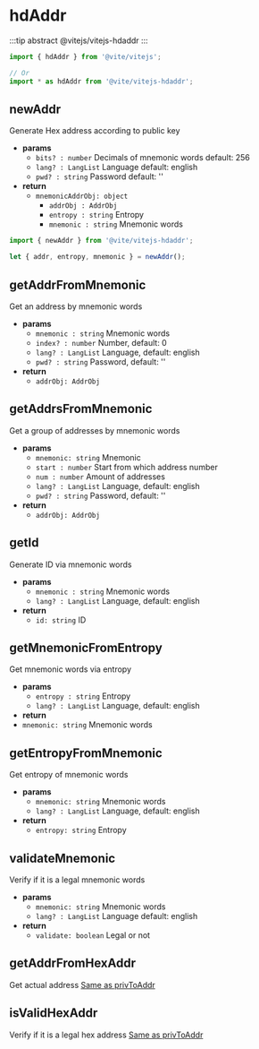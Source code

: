 # hdAddr

:::tip abstract
@vitejs/vitejs-hdaddr
:::

```javascript import
import { hdAddr } from '@vite/vitejs';

// Or
import * as hdAddr from '@vite/vitejs-hdaddr';
```

## newAddr
Generate Hex address according to public key

- **params**
  - `bits? : number` Decimals of mnemonic words default: 256
  - `lang? : LangList` Language default: english
  - `pwd? : string` Password default: ''
- **return**
    - `mnemonicAddrObj: object`
        - `addrObj : AddrObj`
        - `entropy : string` Entropy
        - `mnemonic : string` Mnemonic words

```javascript ::Demo
import { newAddr } from '@vite/vitejs-hdaddr';

let { addr, entropy, mnemonic } = newAddr();
```

## getAddrFromMnemonic
Get an address by mnemonic words

- **params**
  - `mnemonic : string` Mnemonic words
  - `index? : number` Number, default: 0
  - `lang? : LangList` Language, default: english
  - `pwd? : string` Password, default: ''
- **return** 
  - `addrObj: AddrObj`

## getAddrsFromMnemonic
Get a group of addresses by mnemonic words

- **params**
  - `mnemonic: string` Mnemonic
  - `start : number` Start from which address number
  - `num : number` Amount of addresses
  - `lang? : LangList` Language, default: english
  - `pwd? : string` Password, default: ''
- **return**
  - `addrObj: AddrObj`

## getId
Generate ID via mnemonic words

- **params**
  - `mnemonic : string` Mnemonic words
  - `lang? : LangList` Language, default: english
- **return**
  - `id: string` ID

## getMnemonicFromEntropy
Get mnemonic words via entropy

- **params**
  - `entropy : string` Entropy
  - `lang? : LangList` Language, default: english
- **return**
 - `mnemonic: string` Mnemonic words

## getEntropyFromMnemonic
Get entropy of mnemonic words

- **params**
  - `mnemonic: string` Mnemonic words
  - `lang? : LangList` Language, default: english
- **return**
  - `entropy: string` Entropy

## validateMnemonic
Verify if it is a legal mnemonic words

- **params**
  - `mnemonic: string` Mnemonic words
  - `lang? : LangList` Language default: english
- **return**
  - `validate: boolean` Legal or not

## getAddrFromHexAddr
Get actual address [Same as privToAddr](/api/vitejs/tool/privToAddr.html)

## isValidHexAddr
Verify if it is a legal hex address [Same as privToAddr](/api/vitejs/tool/privToAddr.html)
